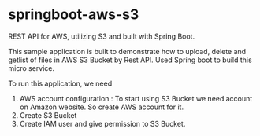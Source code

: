 # springboot-aws-s3
REST API for AWS, utilizing S3 and built with Spring Boot.

This sample application is built to demonstrate how to upload, delete and getlist of files in AWS S3 Bucket by Rest API. 
Used Spring boot to build this micro service.

To run this application, we need 

1. AWS account configuration : To start using S3 Bucket we need account on Amazon website. So create AWS account for it.
2. Create S3 Bucket
3. Create IAM user and give permission to S3 Bucket.

